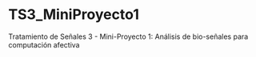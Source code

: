 # TS3_MiniProyecto1
Tratamiento de Señales 3 - Mini-Proyecto 1: Análisis de bio-señales para computación afectiva
